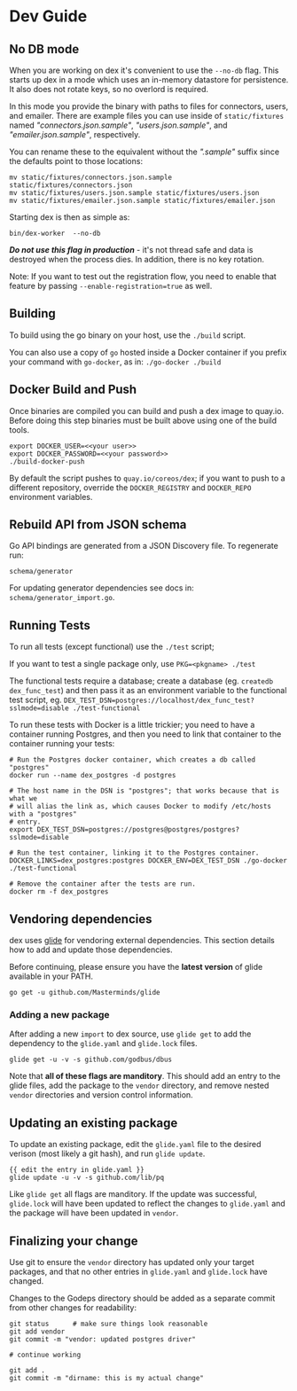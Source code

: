 # Dev Guide

## No DB mode

When you are working on dex it's convenient to use the `--no-db` flag. This starts up dex in a mode which uses an in-memory datastore for persistence. It also does not rotate keys, so no overlord is required.

In this mode you provide the binary with paths to files for connectors, users, and emailer. There are example files you can use inside of `static/fixtures` named *"connectors.json.sample"*, *"users.json.sample"*, and *"emailer.json.sample"*, respectively.

You can rename these to the equivalent without the *".sample"* suffix since the defaults point to those locations:

```console
mv static/fixtures/connectors.json.sample static/fixtures/connectors.json
mv static/fixtures/users.json.sample static/fixtures/users.json
mv static/fixtures/emailer.json.sample static/fixtures/emailer.json
```

Starting dex is then as simple as:

```console
bin/dex-worker  --no-db
```

***Do not use this flag in production*** - it's not thread safe and data is destroyed when the process dies. In addition, there is no key rotation.

Note: If you want to test out the registration flow, you need to enable that feature by passing `--enable-registration=true` as well.

## Building

To build using the go binary on your host, use the `./build` script.

You can also use a copy of `go` hosted inside a Docker container if you prefix your command with `go-docker`, as in: `./go-docker ./build`

## Docker Build and Push

Once binaries are compiled you can build and push a dex image to quay.io. Before doing this step binaries must be built above using one of the build tools.

```console
export DOCKER_USER=<<your user>>
export DOCKER_PASSWORD=<<your password>>
./build-docker-push
```

By default the script pushes to `quay.io/coreos/dex`; if you want to push to a different repository, override the `DOCKER_REGISTRY` and `DOCKER_REPO` environment variables.

## Rebuild API from JSON schema

Go API bindings are generated from a JSON Discovery file.
To regenerate run:

```console
schema/generator
```

For updating generator dependencies see docs in: `schema/generator_import.go`.

## Running Tests

To run all tests (except functional) use the `./test` script;

If you want to test a single package only, use `PKG=<pkgname> ./test`

The functional tests require a database; create a database (eg. `createdb dex_func_test`) and then pass it as an environment variable to the functional test script, eg.  `DEX_TEST_DSN=postgres://localhost/dex_func_test?sslmode=disable ./test-functional`

To run these tests with Docker is a little trickier; you need to have a container running Postgres, and then you need to link that container to the container running your tests:


```console
# Run the Postgres docker container, which creates a db called "postgres"
docker run --name dex_postgres -d postgres

# The host name in the DSN is "postgres"; that works because that is what we
# will alias the link as, which causes Docker to modify /etc/hosts with a "postgres"
# entry.
export DEX_TEST_DSN=postgres://postgres@postgres/postgres?sslmode=disable

# Run the test container, linking it to the Postgres container.
DOCKER_LINKS=dex_postgres:postgres DOCKER_ENV=DEX_TEST_DSN ./go-docker ./test-functional

# Remove the container after the tests are run.
docker rm -f dex_postgres
```

## Vendoring dependencies

dex uses [glide](https://github.com/Masterminds/glide) for vendoring external dependencies. This section details how to add and update those dependencies.

Before continuing, please ensure you have the **latest version** of glide available in your PATH.

```
go get -u github.com/Masterminds/glide
```

### Adding a new package

After adding a new `import` to dex source, use `glide get` to add the dependency to the `glide.yaml` and `glide.lock` files.

```
glide get -u -v -s github.com/godbus/dbus
```

Note that __all of these flags are manditory__. This should add an entry to the glide files, add the package to the `vendor` directory, and remove nested `vendor` directories and version control information.

## Updating an existing package

To update an existing package, edit the `glide.yaml` file to the desired verison (most likely a git hash), and run `glide update`. 

```
{{ edit the entry in glide.yaml }}
glide update -u -v -s github.com/lib/pq
```

Like `glide get` all flags are manditory. If the update was successful, `glide.lock` will have been updated to reflect the changes to `glide.yaml` and the package will have been updated in `vendor`.

## Finalizing your change

Use git to ensure the `vendor` directory has updated only your target packages, and that no other entries in `glide.yaml` and `glide.lock` have changed.

Changes to the Godeps directory should be added as a separate commit from other changes for readability:

```
git status      # make sure things look reasonable
git add vendor
git commit -m "vendor: updated postgres driver"

# continue working

git add .
git commit -m "dirname: this is my actual change"
```
